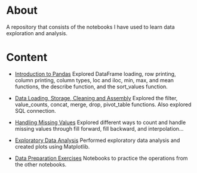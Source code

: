 # About 
A repository that consists of the notebooks I have used to learn data exploration and analysis.

# Content
- [Introduction to Pandas](pandas_basics/pandas_basics.ipynb)
Explored DataFrame loading, row printing, column printing, column types, loc and iloc, min, max, and mean functions, the describe function, and the sort_values function.

- [Data Loading, Storage, Cleaning and Assembly](data_cleaning_and_assembly/data_cleaning_and_assembly.ipynb)
Explored the filter, value_counts, concat, merge, drop, pivot_table functions. 
Also explored SQL connection.

- [Handling Missing Values](handling_missing_values/handling_missing_values.ipynb)
Explored different ways to count and handle missing values through fill forward, fill backward, and interpolation...

- [Exploratory Data Analysis](EDA/exploratory_data_analysis.ipynb)
Performed exploratory data analysis and created plots using Matplotlib.

- [Data Preparation Exercises](data_preparation_exercises/)
Notebooks to practice the operations from the other notebooks.
